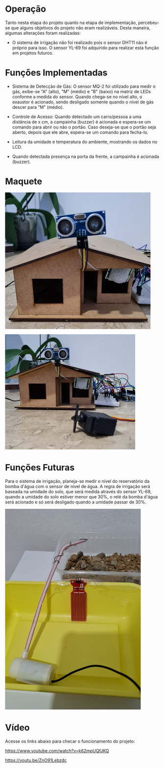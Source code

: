 # Operação

Tanto nesta etapa do projeto quanto na etapa de implementação, percebeu-se que alguns objetivos do projeto não eram realizáveis. Desta maneira, algumas alterações foram realizadas:

- O sistema de irrigação não foi realizado pois o sensor DHT11 não é próprio para isso. O sensor YL-69 foi adquirido para realizar esta função em projetos futuros.

# Funções Implementadas

- Sistema de Detecção de Gás: O sensor MQ-2 foi utilizado para medir o gás, exibe-se "A" (alto), "M" (médio) e "B" (baixo) na matriz de LEDs conforme a medida do sensor. Quando chega-se no nível alto, o exaustor é acionado, sendo desligado somente quando o nível de gás descer para "M" (médio).

- Controle de Acesso: Quando detectado um carro/pessoa a uma distância de x cm, a campainha (buzzer) é acionada e espera-se um comando para abrir ou não o portão. Caso deseja-se que o portão seja aberto, depois que ele abre, espera-se um comando para fecha-lo.

- Leitura da umidade e temperatura do ambiente, mostrando os dados no LCD.

- Quando detectada presença na porta da frente, a campainha é acionada (buzzer).

# Maquete

![](./figuras/maquete.PNG)

![](./figuras/maquetee.PNG)

# Funções Futuras

Para o sistema de irrigação, planeja-se medir o nível do reservatório da bomba d'água com o sensor de nível de água. A regra de irrigação será baseada na umidade do solo, que será medida através do sensor YL-69, quando a umidade do solo estiver menor que 30%, o relé da bomba d'água será acionado e só será desligado quando a umidade passar de 30%.

![](./figuras/jardim.PNG)

# Vídeo

Acesse os links abaixo para checar o funcionamento do projeto:

https://www.youtube.com/watch?v=k62mpUQfJKQ

https://youtu.be/ZnO91Lebzdc
